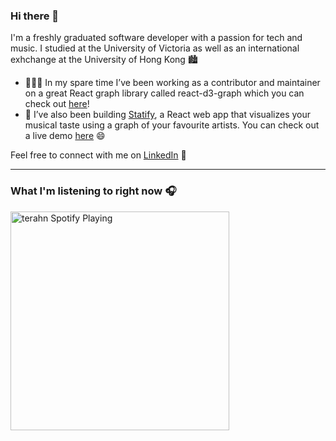 ### Hi there 👋

I'm a freshly graduated software developer with a passion for tech and music.
I studied at the University of Victoria as well as an international exhchange at the University of Hong Kong 🏙

- 👨🏻‍💻 In my spare time I’ve been working as a contributor and maintainer on a great React graph library called react-d3-graph which you can check out [here](https://github.com/danielcaldas/react-d3-graph)!
- 🎵 I’ve also been building [Statify](https://github.com/terahn/statify), a React web app that visualizes your musical taste using a graph of your favourite artists. You can check out a live demo [here](https://statifyforspotify.herokuapp.com/) 😄

Feel free to connect with me on [LinkedIn](https://www.linkedin.com/in/terahn/) 🤝

---

### What I'm listening to right now 🎧
[<img src="https://spotify-now-playing.terahn.vercel.app/api/spotify-playing" alt="terahn Spotify Playing" width="350" />](https://open.spotify.com/user/thehairyson)

<!--
**terahn/terahn** is a ✨ _special_ ✨ repository because its `README.md` (this file) appears on your GitHub profile.

Here are some ideas to get you started:

- 🔭 I’m currently working on [Statify](https://github.com/terahn/statify)
- 🌱 I’m currently learning ...
- 👯 I’m looking to collaborate on ...
- 🤔 I’m looking for help with ...
- 💬 Ask me about ...
- 📫 How to reach me: ...
- 😄 Pronouns: ...
- ⚡ Fun fact: ...
-->

